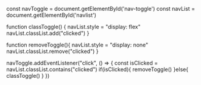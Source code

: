 const navToggle = document.getElementById('nav-toggle')
const navList = document.getElementById('navlist')

function classToggle() {
    navList.style = "display: flex"
    navList.classList.add("clicked")
  }

  function removeToggle(){
    navList.style = "display: none"
    navList.classList.remove("clicked")
  }


navToggle.addEventListener("click", () => {
  const isClicked = navList.classList.contains("clicked")
  if(isClicked){
    removeToggle()
  }else{
    classToggle()
  }
})